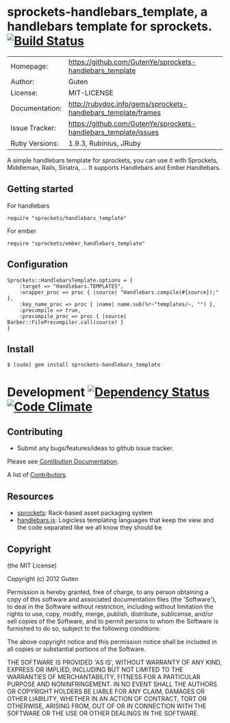 # sprockets-handlebars_template, a handlebars template for sprockets. [![Build Status](https://secure.travis-ci.org/GutenYe/sprockets-handlebars_template.png)](http://travis-ci.org/GutenYe/sprockets-handlebars_template) 

|                |                                                             |
|----------------|------------------------------------------------------       |
| Homepage:      | https://github.com/GutenYe/sprockets-handlebars_template    |
| Author:	       | Guten                                                       |
| License:       | MIT-LICENSE                                                 |
| Documentation: | http://rubydoc.info/gems/sprockets-handlebars_template/frames   |
| Issue Tracker: | https://github.com/GutenYe/sprockets-handlebars_template/issues |
| Ruby Versions: | 1.9.3, Rubinius, JRuby                                      |

A simple handlebars template for sprockets, you can use it with Sprockets, Middleman, Rails, Sinatra, ... It supports Handlebars and Ember.Handlebars.

Getting started
---------------

For handlebars

	require "sprockets/handlebars_template"

For ember

	require "sprockets/ember_handlebars_template"

Configuration
-------------

	Sprockets::HandlebarsTemplate.options = { 
		:target => "Handlebars.TEMPLATES",
		:wrapper_proc => proc { |source| "Handlebars.compile(#{source});" },
		:key_name_proc => proc { |name| name.sub(%r~^templates/~, "") },
		:precompile => true,
		:precompile_proc => proc { |source| Barber::FilePrecompiler.call(source) }
	}

Install
-------

	$ [sudo] gem install sprockets-handlebars_template

Development [![Dependency Status](https://gemnasium.com/GutenYe/sprockets-handlebars_template.png?branch=master)](https://gemnasium.com/GutenYe/sprockets-handlebars_template) [![Code Climate](https://codeclimate.com/badge.png)](https://codeclimate.com/github/GutenYe/sprockets-handlebars_template)
===========

Contributing 
-------------

* Submit any bugs/features/ideas to github issue tracker.

Please see [Contibution Documentation](https://github.com/GutenYe/sprockets-handlebars_template/blob/master/CONTRIBUTING.md).

A list of [Contributors](https://github.com/GutenYe/sprockets-handlebars_template/contributors).

Resources
---------

* [sprockets](https://github.com/sstephenson/sprockets): Rack-based asset packaging system
* [handlebars.js](https://github.com/wycats/handlebars.js): Logicless templating languages that keep the view and the code separated like we all know they should be

Copyright
---------

(the MIT License)

Copyright (c) 2012 Guten

Permission is hereby granted, free of charge, to any person obtaining a copy of this software and associated documentation files (the 'Software'), to deal in the Software without restriction, including without limitation the rights to use, copy, modify, merge, publish, distribute, sublicense, and/or sell copies of the Software, and to permit persons to whom the Software is furnished to do so, subject to the following conditions:

The above copyright notice and this permission notice shall be included in all copies or substantial portions of the Software.

THE SOFTWARE IS PROVIDED 'AS IS', WITHOUT WARRANTY OF ANY KIND, EXPRESS OR IMPLIED, INCLUDING BUT NOT LIMITED TO THE WARRANTIES OF MERCHANTABILITY, FITNESS FOR A PARTICULAR PURPOSE AND NONINFRINGEMENT.  IN NO EVENT SHALL THE AUTHORS OR COPYRIGHT HOLDERS BE LIABLE FOR ANY CLAIM, DAMAGES OR OTHER LIABILITY, WHETHER IN AN ACTION OF CONTRACT, TORT OR OTHERWISE, ARISING FROM, OUT OF OR IN CONNECTION WITH THE SOFTWARE OR THE USE OR OTHER DEALINGS IN THE SOFTWARE.
